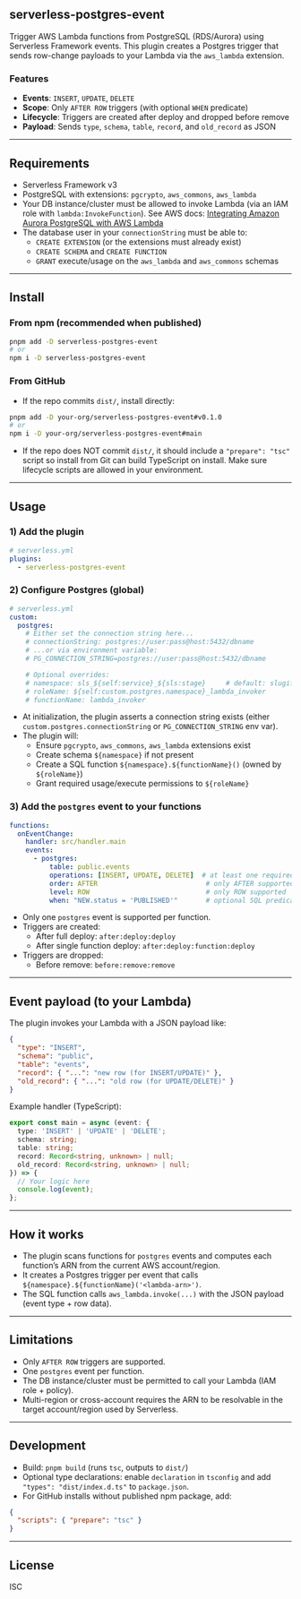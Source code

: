 ## serverless-postgres-event

Trigger AWS Lambda functions from PostgreSQL (RDS/Aurora) using Serverless Framework events. This plugin creates a Postgres trigger that sends row-change payloads to your Lambda via the `aws_lambda` extension.

### Features
- **Events**: `INSERT`, `UPDATE`, `DELETE`
- **Scope**: Only `AFTER ROW` triggers (with optional `WHEN` predicate)
- **Lifecycle**: Triggers are created after deploy and dropped before remove
- **Payload**: Sends `type`, `schema`, `table`, `record`, and `old_record` as JSON

---

## Requirements

- Serverless Framework v3
- PostgreSQL with extensions: `pgcrypto`, `aws_commons`, `aws_lambda`
- Your DB instance/cluster must be allowed to invoke Lambda (via an IAM role with `lambda:InvokeFunction`). See AWS docs: [Integrating Amazon Aurora PostgreSQL with AWS Lambda](https://docs.aws.amazon.com/AmazonRDS/latest/AuroraUserGuide/AuroraPostgreSQL.Integrating.AWSLambda.html)
- The database user in your `connectionString` must be able to:
  - `CREATE EXTENSION` (or the extensions must already exist)
  - `CREATE SCHEMA` and `CREATE FUNCTION`
  - `GRANT` execute/usage on the `aws_lambda` and `aws_commons` schemas

---

## Install

### From npm (recommended when published)
```bash
pnpm add -D serverless-postgres-event
# or
npm i -D serverless-postgres-event
```

### From GitHub
- If the repo commits `dist/`, install directly:
```bash
pnpm add -D your-org/serverless-postgres-event#v0.1.0
# or
npm i -D your-org/serverless-postgres-event#main
```
- If the repo does NOT commit `dist/`, it should include a `"prepare": "tsc"` script so install from Git can build TypeScript on install. Make sure lifecycle scripts are allowed in your environment.

---

## Usage

### 1) Add the plugin
```yaml
# serverless.yml
plugins:
  - serverless-postgres-event
```

### 2) Configure Postgres (global)
```yaml
# serverless.yml
custom:
  postgres:
    # Either set the connection string here...
    # connectionString: postgres://user:pass@host:5432/dbname
    # ...or via environment variable:
    # PG_CONNECTION_STRING=postgres://user:pass@host:5432/dbname

    # Optional overrides:
    # namespace: sls_${self:service}_${sls:stage}     # default: slugified "sls_<service>_<stage>"
    # roleName: ${self:custom.postgres.namespace}_lambda_invoker
    # functionName: lambda_invoker
```

- At initialization, the plugin asserts a connection string exists (either `custom.postgres.connectionString` or `PG_CONNECTION_STRING` env var).
- The plugin will:
  - Ensure `pgcrypto`, `aws_commons`, `aws_lambda` extensions exist
  - Create schema `${namespace}` if not present
  - Create a SQL function `${namespace}.${functionName}()` (owned by `${roleName}`)
  - Grant required usage/execute permissions to `${roleName}`

### 3) Add the `postgres` event to your functions
```yaml
functions:
  onEventChange:
    handler: src/handler.main
    events:
      - postgres:
          table: public.events
          operations: [INSERT, UPDATE, DELETE]  # at least one required
          order: AFTER                           # only AFTER supported
          level: ROW                             # only ROW supported
          when: "NEW.status = 'PUBLISHED'"       # optional SQL predicate
```

- Only one `postgres` event is supported per function.
- Triggers are created:
  - After full deploy: `after:deploy:deploy`
  - After single function deploy: `after:deploy:function:deploy`
- Triggers are dropped:
  - Before remove: `before:remove:remove`

---

## Event payload (to your Lambda)

The plugin invokes your Lambda with a JSON payload like:
```json
{
  "type": "INSERT",
  "schema": "public",
  "table": "events",
  "record": { "...": "new row (for INSERT/UPDATE)" },
  "old_record": { "...": "old row (for UPDATE/DELETE)" }
}
```

Example handler (TypeScript):
```ts
export const main = async (event: {
  type: 'INSERT' | 'UPDATE' | 'DELETE';
  schema: string;
  table: string;
  record: Record<string, unknown> | null;
  old_record: Record<string, unknown> | null;
}) => {
  // Your logic here
  console.log(event);
};
```

---

## How it works

- The plugin scans functions for `postgres` events and computes each function’s ARN from the current AWS account/region.
- It creates a Postgres trigger per event that calls `${namespace}.${functionName}('<lambda-arn>')`.
- The SQL function calls `aws_lambda.invoke(...)` with the JSON payload (event type + row data).

---

## Limitations

- Only `AFTER ROW` triggers are supported.
- One `postgres` event per function.
- The DB instance/cluster must be permitted to call your Lambda (IAM role + policy).
- Multi-region or cross-account requires the ARN to be resolvable in the target account/region used by Serverless.

---

## Development

- Build: `pnpm build` (runs `tsc`, outputs to `dist/`)
- Optional type declarations: enable `declaration` in `tsconfig` and add `"types": "dist/index.d.ts"` to `package.json`.
- For GitHub installs without published npm package, add:
```json
{
  "scripts": { "prepare": "tsc" }
}
```

---

## License

ISC
